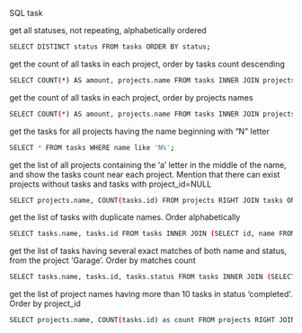 SQL task

get all statuses, not repeating, alphabetically ordered

```sh
SELECT DISTINCT status FROM tasks ORDER BY status;
```
get the count of all tasks in each project, order by tasks count descending
```sh
SELECT COUNT(*) AS amount, projects.name FROM tasks INNER JOIN projects ON project_id = projects.id GROUP BY projects.name ORDER BY amount DESC;
```
get the count of all tasks in each project, order by projects names
```sh
SELECT COUNT(*) AS amount, projects.name FROM tasks INNER JOIN projects ON project_id = projects.id GROUP BY projects.name ORDER BY projects.name ASC;
```
get the tasks for all projects having the name beginning with “N” letter
```sh
SELECT * FROM tasks WHERE name like 'N%';
```
get the list of all projects containing the ‘a’ letter in the middle of the name, and show the tasks count near each project. Mention that there can exist projects without tasks and tasks with project_id=NULL
```sh
SELECT projects.name, COUNT(tasks.id) FROM projects RIGHT JOIN tasks ON projects.id = project_id WHERE projects.name LIKE '%a%' GROUP BY projects.name;
```
get the list of tasks with duplicate names. Order alphabetically
```sh
SELECT tasks.name, tasks.id FROM tasks INNER JOIN (SELECT id, name FROM tasks GROUP BY name HAVING count(id) > 1) dup ON tasks.name = dup.name ORDER BY tasks.name ;
```
get the list of tasks having several exact matches of both name and status, from the project ‘Garage’. Order by matches count
```sh
SELECT tasks.name, tasks.id, tasks.status FROM tasks INNER JOIN (SELECT id, status, name FROM tasks GROUP BY status HAVING count(id) > 1) dup ON tasks.status = dup.status WHERE project_id = (SELECT id FROM projects WHERE name = 'GARAGE') ORDER BY tasks.name;
```
get the list of project names having more than 10 tasks in status ‘completed’. Order by project_id
```sh
SELECT projects.name, COUNT(tasks.id) as count FROM projects RIGHT JOIN tasks ON projects.id = tasks.project_id WHERE tasks.status = 'completed' GROUP BY projects.name HAVING count > 10 ORDER BY projects.id;
```